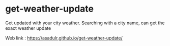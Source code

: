 # get-weather-update
Get updated with your city weather. Searching with a city name, can get the exact weather update


Web link : https://asadulr.github.io/get-weather-update/
